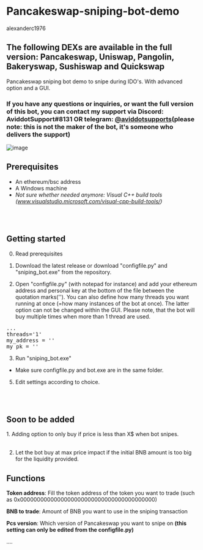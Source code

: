 # Pancakeswap-sniping-bot-demo
alexanderc1976

<H2> The following DEXs are available in the full version: Pancakeswap, Uniswap, Pangolin, Bakeryswap, Sushiswap and Quickswap </H2>

Pancakeswap sniping bot demo to snipe during IDO's. With advanced option and a GUI.



<H3>If you have any questions or inquiries, or want the full version of this bot, you can contact my support via Discord: AviddotSupport#8131 OR telegram: <b><a href="https://t.me/aviddotsupports">@aviddotsupports</a>(please note: this is not the maker of the bot, it's someone who delivers the support)</b> </H3>



![image](https://raw.githubusercontent.com/aviddot/Pancakeswap-sniping-bot-demo/main/gif2.gif)



<H2>Prerequisites</H2>

- An ethereum/bsc address
- A Windows machine
- <i>Not sure whether needed anymore: Visual C++ build tools (www.visualstudio.microsoft.com/visual-cpp-build-tools/)</i>

<br> </br>
<H2>Getting started</H2>

0. Read prerequisites

1. Download the latest release or download "configfile.py" and "sniping_bot.exe" from the repository.


2. Open "configfile.py" (with notepad for instance) and add your ethereum address and personal key at the bottom of the file between the quotation marks(''). You can also define how many threads you want running at once (=how many instances of the bot at once). The latter option can not be changed within the GUI. Please note, that the bot will buy multiple times when more than 1 thread are used.

<pre>...
threads='1'
my_address = ''
my_pk = ''</pre>


3. Run "sniping_bot.exe"

- Make sure configfile.py and bot.exe are in the same folder.


5. Edit settings according to choice.


<br> </br>

<H2>Soon to be added</H2> 
1. Adding option to only buy if price is less than X$ when bot snipes.
<br></br>

2. Let the bot buy at max price impact if the initial BNB amount is too big for the liquidity provided.


<H2>Functions</H2>


<b>Token address</b>: Fill the token address of the token you want to trade (such as 0x0000000000000000000000000000000000000000)

<b>BNB to trade</b>: Amount of BNB you want to use in the sniping transaction

<b>Pcs version</b>: Which version of Pancakeswap you want to snipe on <b>(this setting can only be edited from the configfile.py)</b>

....





